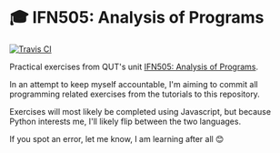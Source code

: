 # 🎓 IFN505: Analysis of Programs

[![Travis CI](https://travis-ci.org/brendo/ifn505.svg?branch=master)](https://travis-ci.org/temando/open-api-renderer)

Practical exercises from QUT's unit [IFN505: Analysis of Programs](https://www.qut.edu.au/study/unit?unitCode=IFN505).

In an attempt to keep myself accountable, I'm aiming to commit all programming related exercises from the tutorials to this repository.

Exercises will most likely be completed using Javascript, but because Python interests me, I'll likely flip between the two languages.

If you spot an error, let me know, I am learning after all 😊